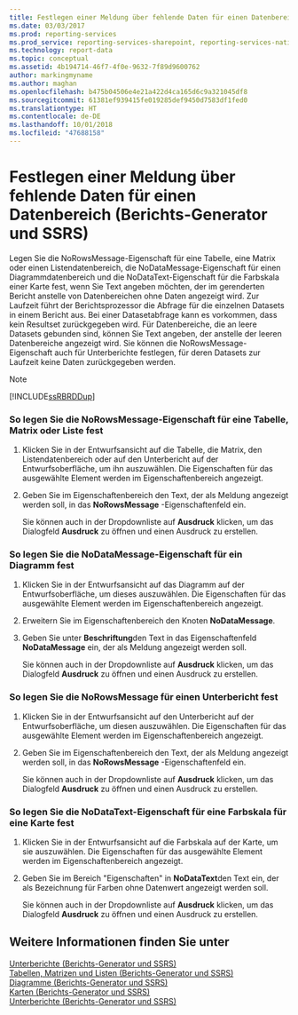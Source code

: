 ```yaml
---
title: Festlegen einer Meldung über fehlende Daten für einen Datenbereich (Berichts-Generator und SSRS) | Microsoft-Dokumentation
ms.date: 03/03/2017
ms.prod: reporting-services
ms.prod_service: reporting-services-sharepoint, reporting-services-native
ms.technology: report-data
ms.topic: conceptual
ms.assetid: 4b194714-46f7-4f0e-9632-7f89d9600762
author: markingmyname
ms.author: maghan
ms.openlocfilehash: b475b04506e4e21a422d4ca165d6c9a321045df8
ms.sourcegitcommit: 61381ef939415fe019285def9450d7583df1fed0
ms.translationtype: HT
ms.contentlocale: de-DE
ms.lasthandoff: 10/01/2018
ms.locfileid: "47688158"
---
```

# <a name="set-a-no-data-message-for-a-data-region-report-builder-and-ssrs"></a>Festlegen einer Meldung über fehlende Daten für einen Datenbereich (Berichts-Generator und SSRS)
  Legen Sie die NoRowsMessage-Eigenschaft für eine Tabelle, eine Matrix oder einen Listendatenbereich, die NoDataMessage-Eigenschaft für einen Diagrammdatenbereich und die NoDataText-Eigenschaft für die Farbskala einer Karte fest, wenn Sie Text angeben möchten, der im gerenderten Bericht anstelle von Datenbereichen ohne Daten angezeigt wird. Zur Laufzeit führt der Berichtsprozessor die Abfrage für die einzelnen Datasets in einem Bericht aus. Bei einer Datasetabfrage kann es vorkommen, dass kein Resultset zurückgegeben wird. Für Datenbereiche, die an leere Datasets gebunden sind, können Sie Text angeben, der anstelle der leeren Datenbereiche angezeigt wird. Sie können die NoRowsMessage-Eigenschaft auch für Unterberichte festlegen, für deren Datasets zur Laufzeit keine Daten zurückgegeben werden.  
  
> [!NOTE]  
>  [!INCLUDE[ssRBRDDup](../../includes/ssrbrddup-md.md)]  
  
### <a name="to-set-the-norowsmessage-property-for-a-table-matrix-or-list"></a>So legen Sie die NoRowsMessage-Eigenschaft für eine Tabelle, Matrix oder Liste fest  
  
1.  Klicken Sie in der Entwurfsansicht auf die Tabelle, die Matrix, den Listendatenbereich oder auf den Unterbericht auf der Entwurfsoberfläche, um ihn auszuwählen. Die Eigenschaften für das ausgewählte Element werden im Eigenschaftenbereich angezeigt.  
  
2.  Geben Sie im Eigenschaftenbereich den Text, der als Meldung angezeigt werden soll, in das **NoRowsMessage** -Eigenschaftenfeld ein.  
  
     Sie können auch in der Dropdownliste auf **Ausdruck** klicken, um das Dialogfeld **Ausdruck** zu öffnen und einen Ausdruck zu erstellen.  
  
### <a name="to-set-the-nodatamessage-property-for-a-chart"></a>So legen Sie die NoDataMessage-Eigenschaft für ein Diagramm fest  
  
1.  Klicken Sie in der Entwurfsansicht auf das Diagramm auf der Entwurfsoberfläche, um dieses auszuwählen. Die Eigenschaften für das ausgewählte Element werden im Eigenschaftenbereich angezeigt.  
  
2.  Erweitern Sie im Eigenschaftenbereich den Knoten **NoDataMessage**.  
  
3.  Geben Sie unter **Beschriftung**den Text in das Eigenschaftenfeld **NoDataMessage** ein, der als Meldung angezeigt werden soll.  
  
     Sie können auch in der Dropdownliste auf **Ausdruck** klicken, um das Dialogfeld **Ausdruck** zu öffnen und einen Ausdruck zu erstellen.  
  
### <a name="to-set-the-norowsmessage-for-a-subreport"></a>So legen Sie die NoRowsMessage für einen Unterbericht fest  
  
1.  Klicken Sie in der Entwurfsansicht auf den Unterbericht auf der Entwurfsoberfläche, um diesen auszuwählen. Die Eigenschaften für das ausgewählte Element werden im Eigenschaftenbereich angezeigt.  
  
2.  Geben Sie im Eigenschaftenbereich den Text, der als Meldung angezeigt werden soll, in das **NoRowsMessage** -Eigenschaftenfeld ein.  
  
     Sie können auch in der Dropdownliste auf **Ausdruck** klicken, um das Dialogfeld **Ausdruck** zu öffnen und einen Ausdruck zu erstellen.  
  
### <a name="to-set-the-nodatatext-property-for-a-color-scale-for-a-map"></a>So legen Sie die NoDataText-Eigenschaft für eine Farbskala für eine Karte fest  
  
1.  Klicken Sie in der Entwurfsansicht auf die Farbskala auf der Karte, um sie auszuwählen. Die Eigenschaften für das ausgewählte Element werden im Eigenschaftenbereich angezeigt.  
  
2.  Geben Sie im Bereich "Eigenschaften" in **NoDataText**den Text ein, der als Bezeichnung für Farben ohne Datenwert angezeigt werden soll.  
  
     Sie können auch in der Dropdownliste auf **Ausdruck** klicken, um das Dialogfeld **Ausdruck** zu öffnen und einen Ausdruck zu erstellen.  
  
## <a name="see-also"></a>Weitere Informationen finden Sie unter  
 [Unterberichte &#40;Berichts-Generator und SSRS&#41;](../../reporting-services/report-design/subreports-report-builder-and-ssrs.md)   
 [Tabellen, Matrizen und Listen &#40;Berichts-Generator und SSRS&#41;](../../reporting-services/report-design/tables-matrices-and-lists-report-builder-and-ssrs.md)   
 [Diagramme &#40;Berichts-Generator und SSRS&#41;](../../reporting-services/report-design/charts-report-builder-and-ssrs.md)   
 [Karten &#40;Berichts-Generator und SSRS&#41;](../../reporting-services/report-design/maps-report-builder-and-ssrs.md)   
 [Unterberichte &#40;Berichts-Generator und SSRS&#41;](../../reporting-services/report-design/subreports-report-builder-and-ssrs.md)  
  
  
